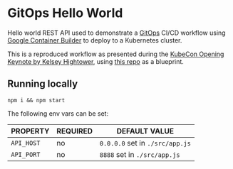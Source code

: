 # GitOps Hello World

Hello world REST API used to demonstrate a [GitOps](https://github.com/danillouz/gitops-manifesto)
CI/CD workflow using [Google Container Builder](https://cloud.google.com/container-builder/) to
deploy to a Kubernetes cluster.

This is a reproduced workflow as presented during the [KubeCon Opening Keynote by Kelsey Hightower](https://www.youtube.com/watch?v=07jq-5VbBVQ), using [this repo](https://github.com/kelseyhightower/helloworld) as a blueprint.

## Running locally

```
npm i && npm start
```

The following env vars can be set:

| PROPERTY   | REQUIRED | DEFAULT VALUE                   |
| ---------- | -------- | ------------------------------- |
| `API_HOST` | no       | `0.0.0.0` set in `./src/app.js` |
| `API_PORT` | no       | `8888` set in `./src/app.js`    |
